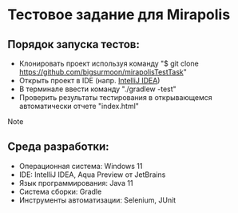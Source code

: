 # Тестовое задание для Mirapolis
## Порядок запуска тестов:
* Клонировать проект используя команду "$ git clone https://github.com/bigsurmoon/mirapolisTestTask" 
* Открыть проект в IDE (напр. [IntelliJ IDEA](https://www.jetbrains.com/ru-ru/idea/))
* В терминале ввести команду "./gradlew -test"
* Проверить результаты тестирования в открывающемся автоматически отчете "index.html"

>[!NOTE]
>## Среда разработки:
>* Операционная система: Windows 11
>* IDE: IntelliJ IDEA, Aqua Preview от JetBrains
>* Язык программирования: Java 11
>* Система сборки: Gradle
>* Инструменты автоматизации: Selenium, JUnit
